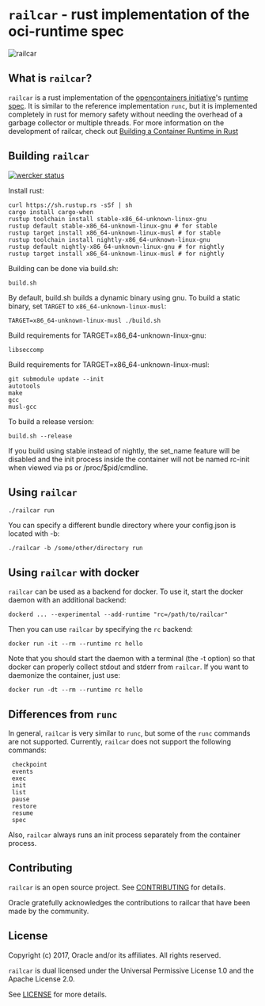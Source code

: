 # `railcar` - rust implementation of the oci-runtime spec #

![railcar](https://github.com/oracle/railcar/raw/master/railcar.png
"railcar")

## What is `railcar`? ##

`railcar` is a rust implementation of the [opencontainers
initiative](https://www.opencontainers.org/)'s [runtime
spec](https://github.com/opencontainers/runtime-spec). It is similar to the
reference implementation `runc`, but it is implemented completely in rust for
memory safety without needing the overhead of a garbage collector or multiple
threads. For more information on the development of railcar, check out
[Building a Container Runtime in
Rust](https://blogs.oracle.com/developers/building-a-container-runtime-in-rust)

## Building `railcar` ##

[![wercker status](https://app.wercker.com/status/730e874772dc02c6005f4ae4e42b0ca4/s/master "wercker status")](https://app.wercker.com/project/byKey/730e874772dc02c6005f4ae4e42b0ca4)

Install rust:

    curl https://sh.rustup.rs -sSf | sh
    cargo install cargo-when
    rustup toolchain install stable-x86_64-unknown-linux-gnu
    rustup default stable-x86_64-unknown-linux-gnu # for stable
    rustup target install x86_64-unknown-linux-musl # for stable
    rustup toolchain install nightly-x86_64-unknown-linux-gnu
    rustup default nightly-x86_64-unknown-linux-gnu # for nightly
    rustup target install x86_64-unknown-linux-musl # for nightly

Building can be done via build.sh:

    build.sh

By default, build.sh builds a dynamic binary using gnu. To build a static
binary, set `TARGET` to `x86_64-unknown-linux-musl`:

    TARGET=x86_64-unknown-linux-musl ./build.sh

Build requirements for TARGET=x86_64-unknown-linux-gnu:

    libseccomp

Build requirements for TARGET=x86_64-unknown-linux-musl:

    git submodule update --init
    autotools
    make
    gcc
    musl-gcc

To build a release version:

    build.sh --release

If you build using stable instead of nightly, the set_name feature will be
disabled and the init process inside the container will not be named rc-init
when viewed via ps or /proc/$pid/cmdline.

## Using `railcar` ##

    ./railcar run

You can specify a different bundle directory where your config.json is
located with -b:

    ./railcar -b /some/other/directory run

## Using `railcar` with docker ##

`railcar` can be used as a backend for docker. To use it, start the docker
daemon with an additional backend:

    dockerd ... --experimental --add-runtime "rc=/path/to/railcar"

Then you can use `railcar` by specifying the `rc` backend:

    docker run -it --rm --runtime rc hello

Note that you should start the daemon with a terminal (the -t option) so that
docker can properly collect stdout and stderr from `railcar`. If you want to
daemonize the container, just use:

    docker run -dt --rm --runtime rc hello

## Differences from `runc` ##

In general, `railcar` is very similar to `runc`, but some of the `runc`
commands are not supported. Currently, `railcar` does not support the following
commands:

     checkpoint
     events
     exec
     init
     list
     pause
     restore
     resume
     spec

Also, `railcar` always runs an init process separately from the container
process.

## Contributing ##

`railcar` is an open source project. See [CONTRIBUTING](CONTRIBUTING.md) for
details.

Oracle gratefully acknowledges the contributions to railcar that have been made
by the community.

## License ##

Copyright (c) 2017, Oracle and/or its affiliates. All rights reserved.

`railcar` is dual licensed under the Universal Permissive License 1.0 and the
Apache License 2.0.

See [LICENSE](LICENSE.txt) for more details.
